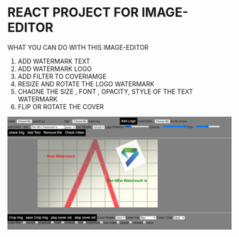 
# REACT PROJECT FOR IMAGE-EDITOR 


WHAT YOU CAN DO WITH THIS IMAGE-EDITOR

1. ADD WATERMARK TEXT
2. ADD WATERMARK LOGO
3. ADD FILTER TO COVERIAMGE
4. RESIZE AND ROTATE THE LOGO WATERMARK
5. CHAGNE THE SIZE , FONT , OPACITY, STYLE OF THE TEXT WATERMARK
6. FLIP OR ROTATE THE COVER


![basic-image-editor-demo](https://github.com/coderaudi/image_editor/blob/master/src/assets/demo.PNG)
